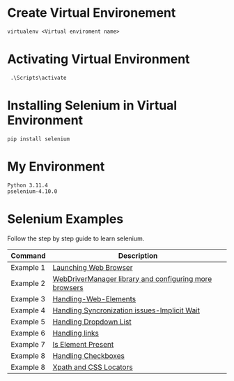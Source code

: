 # Create Virtual Environement

```
virtualenv <Virtual enviroment name>
```

# Activating Virtual Environment

```
 .\Scripts\activate
```

# Installing Selenium in Virtual Environment

```
pip install selenium
```

# My Environment

```commandline
Python 3.11.4
pselenium-4.10.0
```

# Selenium Examples

Follow the step by step guide to learn selenium.

| Command   | Description                                                                          |
|-----------|--------------------------------------------------------------------------------------|           
| Example 1 | [Launching Web Browser](Seleniums-Examples/Example-1)                                |
| Example 2 | [WebDriverManager library and configuring more browsers](Seleniums-Examples/Example-2) |
| Example 3 | [Handling-Web-Elements](Seleniums-Examples/Example-3)
| Example 4 | [Handling Syncronization issues-Implicit Wait](Seleniums-Examples/Example-4)
| Example 5 | [Handling Dropdown List](Seleniums-Examples/Example-5)
| Example 6 | [Handling links](Seleniums-Examples/Example-6)
| Example 7 | [Is Element Present](Seleniums-Examples/Example-7)
| Example 8 | [Handling Checkboxes](Seleniums-Examples/Example-8)
| Example 8 | [Xpath and CSS Locators](Seleniums-Examples/Example-9)